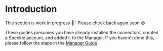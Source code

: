 # Introduction

This section is work in progress 🚧 ! Please check back again soon 😃

These guides presumes you have already installed the connectors, created a Speckle account, and added it to the Manager. If you haven't done this, please follow the steps in the [Manager Guide](/user/manager)
